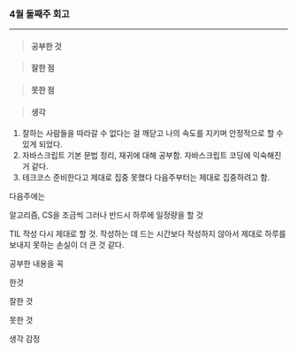 ### 4월 둘째주 회고

---

> #### 공부한 것





> #### 잘한 점





> #### 못한 점





> #### 생각





1. 잘하는 사람들을 따라갈 수 없다는 걸 깨닫고 나의 속도를 지키며 안정적으로 할 수 있게 되었다.
2. 자바스크립트 기본 문법 정리, 재귀에 대해 공부함. 자바스크립트 코딩에 익숙해진 거 같다.
3. 테크코스 준비한다고 제대로 집중 못했다 다음주부터는 제대로 집중하려고 함.



다음주에는

알고리즘, CS을 조금씩 그러나 반드시 하루에 일정량을 할 것

TIL 작성 다시 제대로 할 것. 작성하는 데 드는 시간보다 작성하지 않아서 제대로 하루를 보내지 못하는 손실이 더 큰 것 같다.

공부한 내용을 꼭 





한것



잘한 것



못한 것



생각 감정

